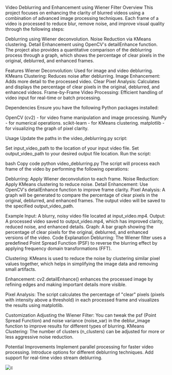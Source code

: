 Video Deblurring and Enhancement using Wiener Filter
Overview
This project focuses on enhancing the clarity of blurred videos using a combination of advanced image processing techniques. Each frame of a video is processed to reduce blur, remove noise, and improve visual quality through the following steps:

Deblurring using Wiener deconvolution.
Noise Reduction via KMeans clustering.
Detail Enhancement using OpenCV's detailEnhance function.
The project also provides a quantitative comparison of the deblurring process through a graph, which shows the percentage of clear pixels in the original, deblurred, and enhanced frames.

Features
Wiener Deconvolution: Used for image and video deblurring.
KMeans Clustering: Reduces noise after deblurring.
Image Enhancement: Adds more detail to the processed video.
Clear Pixel Analysis: Calculates and displays the percentage of clear pixels in the original, deblurred, and enhanced videos.
Frame-by-Frame Video Processing: Efficient handling of video input for real-time or batch processing.

Dependencies
Ensure you have the following Python packages installed:

OpenCV (cv2) - for video frame manipulation and image processing.
NumPy - for numerical operations.
scikit-learn - for KMeans clustering.
matplotlib - for visualizing the graph of pixel clarity.

Usage
Update the paths in the video_deblurring.py script:

Set input_video_path to the location of your input video file.
Set output_video_path to your desired output file location.
Run the script:

bash
Copy code
python video_deblurring.py
The script will process each frame of the video by performing the following operations:

Deblurring: Apply Wiener deconvolution to each frame.
Noise Reduction: Apply KMeans clustering to reduce noise.
Detail Enhancement: Use OpenCV's detailEnhance function to improve frame clarity.
Pixel Analysis: A graph will be generated to compare the percentage of clear pixels in the original, deblurred, and enhanced frames.
The output video will be saved to the specified output_video_path.

Example
Input:
A blurry, noisy video file located at input_video.mp4.
Output:
A processed video saved to output_video.mp4, which has improved clarity, reduced noise, and enhanced details.
Graph:
A bar graph showing the percentage of clear pixels for the original, deblurred, and enhanced versions of the video.
Code Explanation
Deblurring: The Wiener filter uses a predefined Point Spread Function (PSF) to reverse the blurring effect by applying frequency domain transformations (FFT).

Clustering: KMeans is used to reduce the noise by clustering similar pixel values together, which helps in simplifying the image data and removing small artifacts.

Enhancement: cv2.detailEnhance() enhances the processed image by refining edges and making important details more visible.

Pixel Analysis: The script calculates the percentage of "clear" pixels (pixels with intensity above a threshold) in each processed frame and visualizes the results using matplotlib.

Customization
Adjusting the Wiener Filter: You can tweak the psf (Point Spread Function) and noise variance (noise_var) in the deblur_image function to improve results for different types of blurring.
KMeans Clustering: The number of clusters (n_clusters) can be adjusted for more or less aggressive noise reduction.

Potential Improvements
Implement parallel processing for faster video processing.
Introduce options for different deblurring techniques.
Add support for real-time video stream deblurring.

![c](https://github.com/user-attachments/assets/ad405873-886e-4c33-a5a9-94b25282f122)


